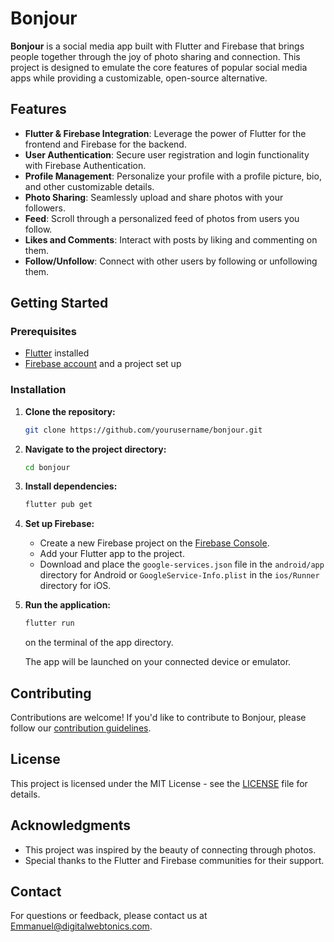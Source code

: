 
# Bonjour 

**Bonjour** is a social media app built with Flutter and Firebase that brings people together through the joy of photo sharing and connection. This project is designed to emulate the core features of popular social media apps while providing a customizable, open-source alternative.

## Features

- **Flutter & Firebase Integration**: Leverage the power of Flutter for the frontend and Firebase for the backend.
- **User Authentication**: Secure user registration and login functionality with Firebase Authentication.
- **Profile Management**: Personalize your profile with a profile picture, bio, and other customizable details.
- **Photo Sharing**: Seamlessly upload and share photos with your followers.
- **Feed**: Scroll through a personalized feed of photos from users you follow.
- **Likes and Comments**: Interact with posts by liking and commenting on them.
- **Follow/Unfollow**: Connect with other users by following or unfollowing them.

## Getting Started

### Prerequisites

- [Flutter](https://flutter.dev/) installed
- [Firebase account](https://firebase.google.com/) and a project set up

### Installation

1. **Clone the repository:**

    ```bash
    git clone https://github.com/yourusername/bonjour.git
    ```

2. **Navigate to the project directory:**

    ```bash
    cd bonjour
    ```

3. **Install dependencies:**

    ```bash
    flutter pub get
    ```

4. **Set up Firebase:**

    - Create a new Firebase project on the [Firebase Console](https://console.firebase.google.com/).
    - Add your Flutter app to the project.
    - Download and place the `google-services.json` file in the `android/app` directory for Android or `GoogleService-Info.plist` in the `ios/Runner` directory for iOS.

5. **Run the application:**
    ```bash
    flutter run
    ```
    on the terminal of the app directory.
    
    The app will be launched on your connected device or emulator.

## Contributing

Contributions are welcome! If you'd like to contribute to Bonjour, please follow our [contribution guidelines](CONTRIBUTING.md).

## License

This project is licensed under the MIT License - see the [LICENSE](LICENSE) file for details.

## Acknowledgments

- This project was inspired by the beauty of connecting through photos.
- Special thanks to the Flutter and Firebase communities for their support.

## Contact

For questions or feedback, please contact us at [Emmanuel@digitalwebtonics.com](mailto:Emmanuel@digitalwebtonics.com).
